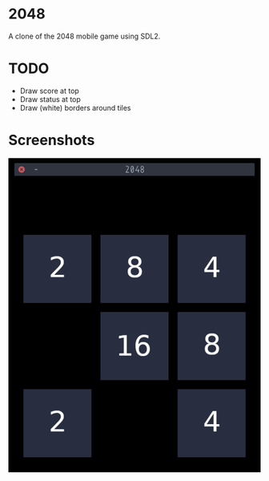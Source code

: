 # 2048

A clone of the 2048 mobile game using SDL2.

# TODO
 * Draw score at top
 * Draw status at top
 * Draw (white) borders around tiles

# Screenshots

![Screenshot](screenshot.png)
